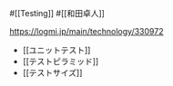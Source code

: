 #[[Testing]] #[[和田卓人]]

<https://logmi.jp/main/technology/330972>

- [[ユニットテスト]]
- [[テストピラミッド]]
- [[テストサイズ]]